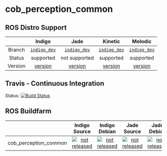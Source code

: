 cob_perception_common
===========

## ROS Distro Support

|         | Indigo | Jade | Kinetic | Melodic |
|:-------:|:------:|:----:|:-------:|:-------:|
| Branch  | [`indigo_dev`](https://github.com/ipa320/cob_perception_common/tree/indigo_dev) | [`indigo_dev`](https://github.com/ipa320/cob_perception_common/tree/indigo_dev) | [`indigo_dev`](https://github.com/ipa320/cob_perception_common/tree/indigo_dev) |[`indigo_dev`](https://github.com/ipa320/cob_perception_common/tree/indigo_dev) |
| Status  |  supported | not supported | supported | supported |
| Version | [version](http://repositories.ros.org/status_page/ros_indigo_default.html?q=cob_perception_common) | [version](http://repositories.ros.org/status_page/ros_jade_default.html?q=cob_perception_common) | [version](http://repositories.ros.org/status_page/ros_kinetic_default.html?q=cob_perception_common) |[version](http://repositories.ros.org/status_page/ros_melodic_default.html?q=cob_perception_common) |

## Travis - Continuous Integration

Status: [![Build Status](https://travis-ci.com/ipa320/cob_perception_common.svg?branch=indigo_dev)](https://travis-ci.com/ipa320/cob_perception_common)

## ROS Buildfarm

|         | Indigo Source | Indigo Debian | Jade Source | Jade Debian | Kinetic Source | Kinetic Debian | Melodic Source | Melodic Debian |
|:-------:|:-------------:|:-------------:|:-----------:|:-----------:|:--------------:|:--------------:|:--------------:|:--------------:|
| cob_perception_common | [![not released](http://build.ros.org/buildStatus/icon?job=Isrc_uT__cob_perception_common__ubuntu_trusty__source)](http://build.ros.org/view/Isrc_uT/job/Isrc_uT__cob_perception_common__ubuntu_trusty__source/) | [![not released](http://build.ros.org/buildStatus/icon?job=Ibin_uT64__cob_perception_common__ubuntu_trusty_amd64__binary)](http://build.ros.org/view/Ibin_uT64/job/Ibin_uT64__cob_perception_common__ubuntu_trusty_amd64__binary/) | [![not released](http://build.ros.org/buildStatus/icon?job=Jsrc_uT__cob_perception_common__ubuntu_trusty__source)](http://build.ros.org/view/Jsrc_uT/job/Jsrc_uT__cob_perception_common__ubuntu_trusty__source/) | [![not released](http://build.ros.org/buildStatus/icon?job=Jbin_uT64__cob_perception_common__ubuntu_trusty_amd64__binary)](http://build.ros.org/view/Jbin_uT64/job/Jbin_uT64__cob_perception_common__ubuntu_trusty_amd64__binary/) | [![not released](http://build.ros.org/buildStatus/icon?job=Ksrc_uX__cob_perception_common__ubuntu_xenial__source)](http://build.ros.org/view/Ksrc_uX/job/Ksrc_uX__cob_perception_common__ubuntu_xenial__source/) | [![not released](http://build.ros.org/buildStatus/icon?job=Kbin_uX64__cob_perception_common__ubuntu_xenial_amd64__binary)](http://build.ros.org/view/Kbin_uX64/job/Kbin_uX64__cob_perception_common__ubuntu_xenial_amd64__binary/) | [![not released](http://build.ros.org/buildStatus/icon?job=Msrc_uB__cob_perception_common__ubuntu_bionic__source)](http://build.ros.org/view/Msrc_uB/job/Msrc_uB__cob_perception_common__ubuntu_bionic__source/) | [![not released](http://build.ros.org/buildStatus/icon?job=Mbin_uB64__cob_perception_common__ubuntu_bionic_amd64__binary)](http://build.ros.org/view/Mbin_uB64/job/Mbin_uB64__cob_perception_common__ubuntu_bionic_amd64__binary/) |
